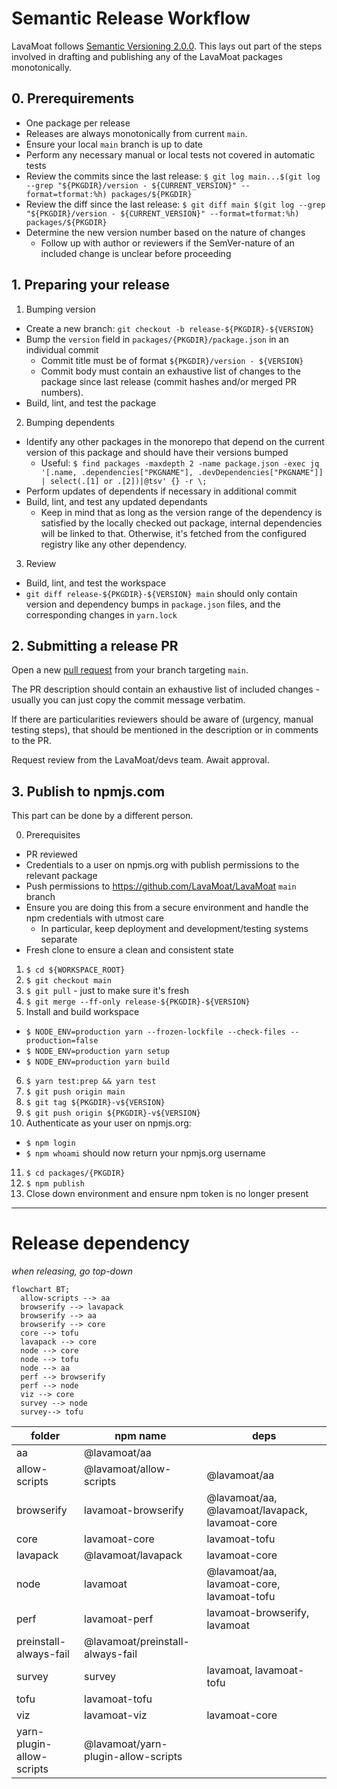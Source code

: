 # Semantic Release Workflow

LavaMoat follows [Semantic Versioning 2.0.0](https://semver.org/spec/v2.0.0.html).
This lays out part of the steps involved in drafting and publishing any of the LavaMoat packages monotonically.

## 0. Prerequirements

- One package per release
- Releases are always monotonically from current `main`.
- Ensure your local `main` branch is up to date
- Perform any necessary manual or local tests not covered in automatic tests
- Review the commits since the last release: `$ git log main...$(git log --grep "${PKGDIR}/version - ${CURRENT_VERSION}" --format=tformat:%h) packages/${PKGDIR}`
- Review the diff since the last release: `$ git diff main $(git log --grep "${PKGDIR}/version - ${CURRENT_VERSION}" --format=tformat:%h) packages/${PKGDIR}`
- Determine the new version number based on the nature of changes
  - Follow up with author or reviewers if the SemVer-nature of an included change is unclear before proceeding

## 1. Preparing your release

1) Bumping version
  - Create a new branch: `git checkout -b release-${PKGDIR}-${VERSION}`
  - Bump the `version` field in `packages/{PKGDIR}/package.json` in an individual commit
    - Commit title must be of format `${PKGDIR}/version - ${VERSION}`
    - Commit body must contain an exhaustive list of changes to the package since last release (commit hashes and/or merged PR numbers).
  - Build, lint, and test the package
2) Bumping dependents
  - Identify any other packages in the monorepo that depend on the current version of this package and should have their versions bumped
    - Useful: `$ find packages -maxdepth 2 -name package.json -exec jq '[.name, .dependencies["PKGNAME"], .devDependencies["PKGNAME"]] | select(.[1] or .[2])|@tsv' {} -r \;`
  - Perform updates of dependents if necessary in additional commit
  - Build, lint, and test any updated dependants
    - Keep in mind that as long as the version range of the dependency is satisfied by the locally checked out package, internal dependencies will be linked to that. Otherwise, it's fetched from the configured registry like any other dependency.
3) Review
  - Build, lint, and test the workspace
  - `git diff release-${PKGDIR}-${VERSION} main` should only contain version and dependency bumps in `package.json` files, and the corresponding changes in `yarn.lock`

## 2. Submitting a release PR

Open a new [pull request](https://github.com/LavaMoat/LavaMoat/compare) from your branch targeting `main`.

The PR description should contain an exhaustive list of included changes - usually you can just copy the commit message verbatim.

If there are particularities reviewers should be aware of (urgency, manual testing steps), that should be mentioned in the description or in comments to the PR.

Request review from the LavaMoat/devs team. Await approval.

## 3. Publish to npmjs.com

This part can be done by a different person.

0. Prerequisites
  - PR reviewed
  - Credentials to a user on npmjs.org with publish permissions to the relevant package
  - Push permissions to https://github.com/LavaMoat/LavaMoat `main` branch
  - Ensure you are doing this from a secure environment and handle the npm credentials with utmost care
    - In particular, keep deployment and development/testing systems separate
  - Fresh clone to ensure a clean and consistent state
1. `$ cd ${WORKSPACE_ROOT}`
2. `$ git checkout main`
3. `$ git pull` - just to make sure it's fresh
4. `$ git merge --ff-only release-${PKGDIR}-${VERSION}`
5. Install and build workspace
  - `$ NODE_ENV=production yarn --frozen-lockfile --check-files --production=false`
  - `$ NODE_ENV=production yarn setup`
  - `$ NODE_ENV=production yarn build`
6. `$ yarn test:prep && yarn test`
7. `$ git push origin main`
8. `$ git tag ${PKGDIR}-v${VERSION}`
9. `$ git push origin ${PKGDIR}-v${VERSION}`
10. Authenticate as your user on npmjs.org:
  - `$ npm login`
  - `$ npm whoami` should now return your npmjs.org username
11. `$ cd packages/{PKGDIR}`
12. `$ npm publish`
13. Close down environment and ensure npm token is no longer present

---

# Release dependency

*when releasing, go top-down*

```mermaid
flowchart BT;
  allow-scripts --> aa
  browserify --> lavapack
  browserify --> aa
  browserify --> core
  core --> tofu
  lavapack --> core
  node --> core
  node --> tofu
  node --> aa
  perf --> browserify
  perf --> node
  viz --> core
  survey --> node
  survey--> tofu

```


| folder                    | npm name                            | deps                                            |
| ------------------------- | ----------------------------------- | ----------------------------------------------- |
| aa                        | @lavamoat/aa                        |                                                 |
| allow-scripts             | @lavamoat/allow-scripts             | @lavamoat/aa                                    |
| browserify                | lavamoat-browserify                 | @lavamoat/aa, @lavamoat/lavapack, lavamoat-core |
| core                      | lavamoat-core                       | lavamoat-tofu                                   |
| lavapack                  | @lavamoat/lavapack                  | lavamoat-core                                   |
| node                      | lavamoat                            | @lavamoat/aa, lavamoat-core, lavamoat-tofu      |
| perf                      | lavamoat-perf                       | lavamoat-browserify, lavamoat                   |
| preinstall-always-fail    | @lavamoat/preinstall-always-fail    |                                                 |
| survey                    | survey                              | lavamoat, lavamoat-tofu                         |
| tofu                      | lavamoat-tofu                       |                                                 |
| viz                       | lavamoat-viz                        | lavamoat-core                                   |
| yarn-plugin-allow-scripts | @lavamoat/yarn-plugin-allow-scripts |                                                 |

